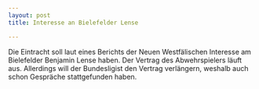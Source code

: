 ```yaml
---
layout: post
title: Interesse an Bielefelder Lense

---
```


Die Eintracht soll laut eines Berichts der Neuen Westfälischen Interesse am Bielefelder Benjamin Lense haben. Der Vertrag des Abwehrspielers läuft aus. Allerdings will der Bundesligist den Vertrag verlängern, weshalb auch schon Gespräche stattgefunden haben.


